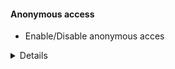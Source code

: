 #### Anonymous access
* Enable/Disable anonymous acces
<details>

```bash
cat /etc/kubernetes/manifests/kube-apiserver.yaml | grep anonymous-auth  
# true or false  
```

</details>